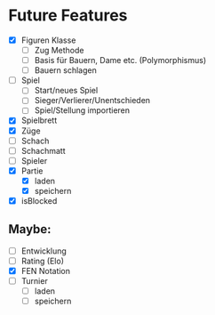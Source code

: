 # Future Features

- [x] Figuren Klasse
  - [ ] Zug Methode
  - [ ] Basis für Bauern, Dame etc. (Polymorphismus)
  - [ ] Bauern schlagen
- [ ] Spiel
  - [ ] Start/neues Spiel
  - [ ] Sieger/Verlierer/Unentschieden
  - [ ] Spiel/Stellung importieren
- [x] Spielbrett
- [x] Züge
- [ ] Schach
- [ ] Schachmatt
- [ ] Spieler
- [x] Partie
  - [x] laden
  - [x] speichern
- [x] isBlocked

## Maybe:
- [ ] Entwicklung
- [ ] Rating (Elo)
- [x] FEN Notation
- [ ] Turnier
  - [ ] laden
  - [ ] speichern